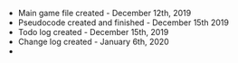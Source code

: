  - Main game file created - December 12th, 2019
 - Pseudocode created and finished - December 15th 2019
 - Todo log created - December 15th, 2019
 - Change log created - January 6th, 2020
 - 
